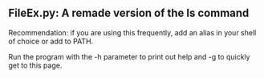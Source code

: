 FileEx.py:
A remade version of the ls command
---
Recommendation: if you are using this frequently, add an alias in your shell of choice or add to PATH.

Run the program with the -h parameter to print out help and -g to quickly get to this page.
